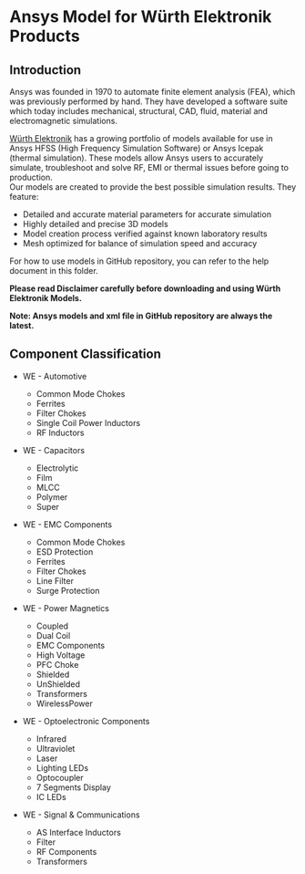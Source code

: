 **Ansys Model for Würth Elektronik Products**
=
## Introduction
Ansys was founded in 1970 to automate finite element analysis (FEA), which was previously performed by hand. They have developed a software suite which today includes mechanical, structural, CAD, fluid, material and electromagnetic simulations.  

[Würth Elektronik](https://www.we-online.com/) has a growing portfolio of models available for use in Ansys HFSS (High Frequency Simulation Software) or Ansys Icepak (thermal simulation). These models allow Ansys users to accurately simulate, troubleshoot and solve RF, EMI or thermal issues before going to production.  
Our models are created to provide the best possible simulation results. They feature:
* Detailed and accurate material parameters for accurate simulation
* Highly detailed and precise 3D models
* Model creation process verified against known laboratory results
* Mesh optimized for balance of simulation speed and accuracy

For how to use models in GitHub repository, you can refer to the help document in this folder.

**Please read Disclaimer carefully before downloading and using Würth Elektronik Models.**

**Note: Ansys models and xml file in GitHub repository are always the latest.**
## Component Classification
* WE - Automotive

  * Common Mode Chokes
  * Ferrites
  * Filter Chokes
  * Single Coil Power Inductors
  * RF Inductors
* WE - Capacitors

  * Electrolytic
  * Film
  * MLCC
  * Polymer
  * Super
* WE - EMC Components

  * Common Mode Chokes
  * ESD Protection
  * Ferrites
  * Filter Chokes
  * Line Filter
  * Surge Protection
* WE - Power Magnetics

  * Coupled
  * Dual Coil
  * EMC Components
  * High Voltage
  * PFC Choke
  * Shielded
  * UnShielded
  * Transformers
  * WirelessPower
* WE - Optoelectronic Components

  * Infrared
  * Ultraviolet
  * Laser
  * Lighting LEDs
  * Optocoupler
  * 7 Segments Display
  * IC LEDs
* WE - Signal & Communications

  * AS Interface Inductors
  * Filter
  * RF Components
  * Transformers

